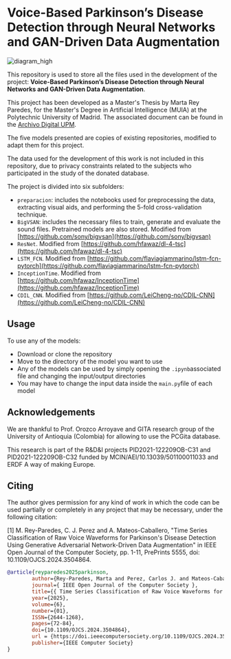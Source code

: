 # Voice-Based Parkinson’s Disease Detection through Neural Networks and GAN-Driven Data Augmentation 

![diagram_high](https://github.com/user-attachments/assets/ce1d830c-6484-43aa-8259-865db25c9ede)


This repository is used to store all the files used in the development of the project: **Voice-Based Parkinson’s Disease Detection through Neural Networks and GAN-Driven Data Augmentation**.

This project has been developed as a Master's Thesis by Marta Rey Paredes, for the Master's Degree in Artificial Intelligence (MUIA) at the Polytechnic University of Madrid. The associated document can be found in the [Archivo Digital UPM](https://oa.upm.es/83833/). 

The five models presented are copies of existing repositories, modified to adapt them for this project.

The data used for the development of this work is not included in this repository, due to privacy constraints related to the subjects who participated in the study of the donated database. 

The project is divided into six subfolders:

* ```preparacion```: includes the notebooks used for preprocessing the data, extracting visual aids, and performing the 5-fold cross-validation technique.
* ```BigVSAN```: includes the necessary files to train, generate and evaluate the sound files. Pretrained models are also stored. Modified from [https://github.com/sony/bigvsan](https://github.com/sony/bigvsan)
* ```ResNet```. Modified from [https://github.com/hfawaz/dl-4-tsc](https://github.com/hfawaz/dl-4-tsc)
* ```LSTM_FCN```. Modified from [https://github.com/flaviagiammarino/lstm-fcn-pytorch](https://github.com/flaviagiammarino/lstm-fcn-pytorch)
* ```InceptionTime```. Modified from [https://github.com/hfawaz/InceptionTime](https://github.com/hfawaz/InceptionTime)
* ```CDIL_CNN```. Modified from [https://github.com/LeiCheng-no/CDIL-CNN](https://github.com/LeiCheng-no/CDIL-CNN)

## Usage
To use any of the models:

* Download or clone the repository
* Move to the directory of the model you want to use
* Any of the models can be used by simply opening the ```.ipynb```associated file and changing the input/output directories
* You may have to change the input data inside the ```main.py```file of each model


## Acknowledgements
We are thankful to Prof. Orozco Arroyave and GITA research group of the University of Antioquia (Colombia) for allowing to use the PCGita database.

This research is part of the R\&D\&I projects PID2021-122209OB-C31 and PID2021-122209OB-C32 funded by MCIN/AEI/10.13039/501100011033 and ERDF A way of making Europe.

## Citing
The author gives permission for any kind of work in which the code can be used partially or completely in any project that may be necessary, under the following citation:

[1] M. Rey-Paredes, C. J. Perez and A. Mateos-Caballero, "Time Series Classification of Raw Voice Waveforms for Parkinson's Disease Detection Using Generative Adversarial Network-Driven Data Augmentation" in IEEE Open Journal of the Computer Society, pp. 1-11, PrePrints 5555, doi: 10.1109/OJCS.2024.3504864.


```bibtex
@article{reyparedes2025parkinson,
        author={Rey-Paredes, Marta and Perez, Carlos J. and Mateos-Caballero, Alfonso},
        journal={ IEEE Open Journal of the Computer Society },
        title={{ Time Series Classification of Raw Voice Waveforms for Parkinson's Disease Detection Using Generative Adversarial Network-Driven Data Augmentation }},
        year={2025},
        volume={6},
        number={01},
        ISSN={2644-1268},
        pages={72-84},
        doi={10.1109/OJCS.2024.3504864},
        url = {https://doi.ieeecomputersociety.org/10.1109/OJCS.2024.3504864},
        publisher={IEEE Computer Society}
}

```
